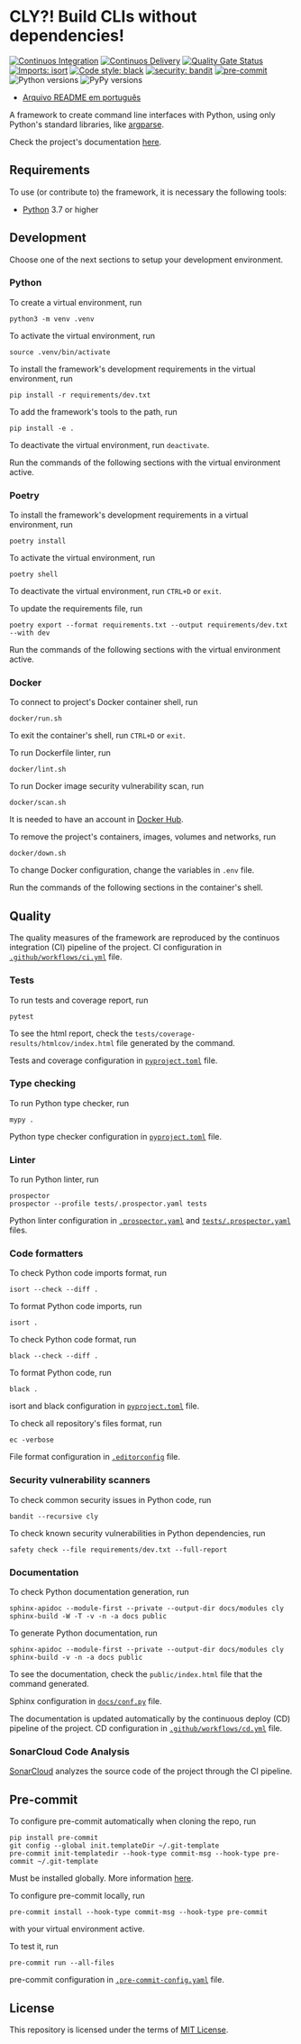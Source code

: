 # CLY?! Build CLIs without dependencies!

[![Continuos Integration](https://github.com/mateusoliveira43/cly/actions/workflows/ci.yml/badge.svg)](https://github.com/mateusoliveira43/cly/actions)
[![Continuos Delivery](https://github.com/mateusoliveira43/cly/actions/workflows/cd.yml/badge.svg)](https://github.com/mateusoliveira43/cly/actions)
[![Quality Gate Status](https://sonarcloud.io/api/project_badges/measure?project=mateusoliveira43_python-cli-script-template&metric=alert_status)](https://sonarcloud.io/summary/new_code?id=mateusoliveira43_python-cli-script-template)
[![Imports: isort](https://img.shields.io/badge/%20imports-isort-%231674b1?style=flat&labelColor=ef8336)](https://pycqa.github.io/isort/)
[![Code style: black](https://img.shields.io/badge/code%20style-black-000000.svg)](https://github.com/psf/black)
[![security: bandit](https://img.shields.io/badge/security-bandit-yellow.svg)](https://github.com/PyCQA/bandit)
[![pre-commit](https://img.shields.io/badge/pre--commit-enabled-brightgreen?logo=pre-commit&logoColor=white)](https://github.com/pre-commit/pre-commit)
![Python versions](https://img.shields.io/badge/Python-3.7%20|%203.8%20|%203.9%20|%203.10%20|%203.11-success)
![PyPy versions](https://img.shields.io/badge/PyPy-3.8-success)

- [Arquivo README em português](docs/README_PT.md)

A framework to create command line interfaces with Python, using only Python's standard libraries, like [argparse](https://docs.python.org/3/library/argparse.html).

Check the project's documentation [here](https://mateusoliveira43.github.io/cly/).

## Requirements

To use (or contribute to) the framework, it is necessary the following tools:

- [Python](https://wiki.python.org/moin/BeginnersGuide/Download) 3.7 or higher

## Development

Choose one of the next sections to setup your development environment.

### Python

To create a virtual environment, run
```
python3 -m venv .venv
```

To activate the virtual environment, run
```
source .venv/bin/activate
```

To install the framework's development requirements in the virtual environment, run
```
pip install -r requirements/dev.txt
```

To add the framework's tools to the path, run
```
pip install -e .
```

To deactivate the virtual environment, run `deactivate`.

Run the commands of the following sections with the virtual environment active.

### Poetry

To install the framework's development requirements in a virtual environment, run
```
poetry install
```

To activate the virtual environment, run
```
poetry shell
```
To deactivate the virtual environment, run `CTRL+D` or `exit`.

To update the requirements file, run
```
poetry export --format requirements.txt --output requirements/dev.txt --with dev
```

Run the commands of the following sections with the virtual environment active.

### Docker

To connect to project's Docker container shell, run
```
docker/run.sh
```
To exit the container's shell, run `CTRL+D` or `exit`.

To run Dockerfile linter, run
```
docker/lint.sh
```

To run Docker image security vulnerability scan, run
```
docker/scan.sh
```
It is needed to have an account in [Docker Hub](https://hub.docker.com/).

To remove the project's containers, images, volumes and networks, run
```
docker/down.sh
```

To change Docker configuration, change the variables in `.env` file.

Run the commands of the following sections in the container's shell.

## Quality

The quality measures of the framework are reproduced by the continuos integration (CI) pipeline of the project. CI configuration in [`.github/workflows/ci.yml`](.github/workflows/ci.yml) file.

### Tests

To run tests and coverage report, run
```
pytest
```

To see the html report, check the `tests/coverage-results/htmlcov/index.html` file generated by the command.

Tests and coverage configuration in [`pyproject.toml`](pyproject.toml) file.

### Type checking

To run Python type checker, run
```
mypy .
```

Python type checker configuration in [`pyproject.toml`](pyproject.toml) file.

### Linter

To run Python linter, run
```
prospector
prospector --profile tests/.prospector.yaml tests
```

Python linter configuration in [`.prospector.yaml`](.prospector.yaml) and [`tests/.prospector.yaml`](tests/.prospector.yaml) files.

### Code formatters

To check Python code imports format, run
```
isort --check --diff .
```

To format Python code imports, run
```
isort .
```

To check Python code format, run
```
black --check --diff .
```

To format Python code, run
```
black .
```

isort and black configuration in [`pyproject.toml`](pyproject.toml) file.

To check all repository's files format, run
```
ec -verbose
```

File format configuration in [`.editorconfig`](.editorconfig) file.

### Security vulnerability scanners

To check common security issues in Python code, run
```
bandit --recursive cly
```

To check known security vulnerabilities in Python dependencies, run
```
safety check --file requirements/dev.txt --full-report
```

### Documentation

To check Python documentation generation, run
```
sphinx-apidoc --module-first --private --output-dir docs/modules cly
sphinx-build -W -T -v -n -a docs public
```

To generate Python documentation, run
```
sphinx-apidoc --module-first --private --output-dir docs/modules cly
sphinx-build -v -n -a docs public
```
To see the documentation, check the `public/index.html` file that the command generated.

Sphinx configuration in [`docs/conf.py`](docs/conf.py) file.

The documentation is updated automatically by the continuous deploy (CD) pipeline of the project. CD configuration in [`.github/workflows/cd.yml`](.github/workflows/cd.yml) file.

### SonarCloud Code Analysis

[SonarCloud](https://sonarcloud.io/) analyzes the source code of the project through the CI pipeline.

## Pre-commit

To configure pre-commit automatically when cloning the repo, run
```
pip install pre-commit
git config --global init.templateDir ~/.git-template
pre-commit init-templatedir --hook-type commit-msg --hook-type pre-commit ~/.git-template
```
Must be installed globally. More information [here](https://pre-commit.com/#automatically-enabling-pre-commit-on-repositories).

To configure pre-commit locally, run
```
pre-commit install --hook-type commit-msg --hook-type pre-commit
```
with your virtual environment active.

To test it, run
```
pre-commit run --all-files
```

pre-commit configuration in [`.pre-commit-config.yaml`](.pre-commit-config.yaml) file.

## License

This repository is licensed under the terms of [MIT License](LICENSE).

